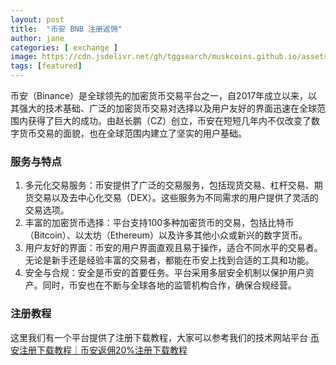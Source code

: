 ```yaml
---
layout: post
title:  "币安 BNB 注册返佣"
author: jane
categories: [ exchange ]
image: https://cdn.jsdelivr.net/gh/tggsearch/muskcoins.github.io/assets/images/bnb.webp
tags: [featured]
---
```

币安（Binance）是全球领先的加密货币交易平台之一，自2017年成立以来，以其强大的技术基础、广泛的加密货币交易对选择以及用户友好的界面迅速在全球范围内获得了巨大的成功。由赵长鹏（CZ）创立，币安在短短几年内不仅改变了数字货币交易的面貌，也在全球范围内建立了坚实的用户基础。

### 服务与特点

1. 多元化交易服务：币安提供了广泛的交易服务，包括现货交易、杠杆交易、期货交易以及去中心化交易（DEX）。这些服务为不同需求的用户提供了灵活的交易选项。
2. 丰富的加密货币选择：平台支持100多种加密货币的交易，包括比特币（Bitcoin）、以太坊（Ethereum）以及许多其他小众或新兴的数字货币。
3. 用户友好的界面：币安的用户界面直观且易于操作，适合不同水平的交易者。无论是新手还是经验丰富的交易者，都能在币安上找到合适的工具和功能。
4. 安全与合规：安全是币安的首要任务。平台采用多层安全机制以保护用户资产。同时，币安也在不断与全球各地的监管机构合作，确保合规经营。

### 注册教程
这里我们有一个平台提供了注册下载教程，大家可以参考我们的技术网站平台 [币安注册下载教程｜币安返佣20%注册下载教程](https://tggsearch.github.io/docs/bnb-buy-coins.html)